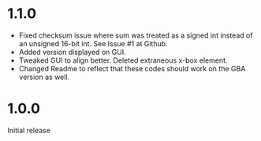 # 1.1.0

- Fixed checksum issue where sum was treated as a signed int instead of an unsigned 16-bit int. See Issue #1 at Github.
- Added version displayed on GUI.
- Tweaked GUI to align better. Deleted extraneous x-box element.
- Changed Readme to reflect that these codes should work on the GBA version as well.

# 1.0.0

Initial release
